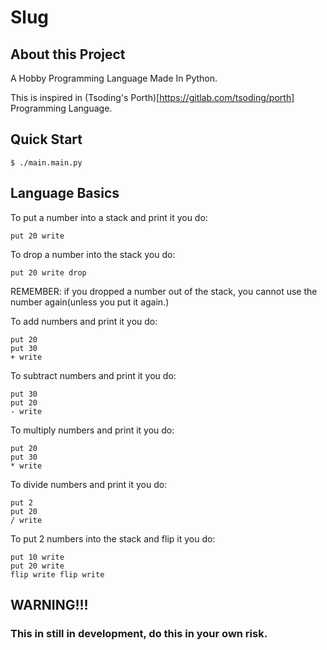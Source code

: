 # Slug

## About this Project
A Hobby Programming Language Made In Python.

This is inspired in (Tsoding's Porth)[https://gitlab.com/tsoding/porth] Programming Language.

## Quick Start
```console
$ ./main.main.py
```
## Language Basics
To put a number into a stack and print it you do:
```
put 20 write
```

To drop a number into the stack you do:
```
put 20 write drop
```
REMEMBER: if you dropped a number out of the stack, you cannot use the number again(unless you put it again.)

To add numbers and print it you do:
```
put 20
put 30
+ write
```

To subtract numbers and print it you do:
```
put 30
put 20
- write
```

To multiply numbers and print it you do:
```
put 20
put 30
* write
```

To divide numbers and print it you do:
```
put 2
put 20
/ write
```

To put 2 numbers into the stack and flip it you do:
```
put 10 write
put 20 write
flip write flip write
```
## WARNING!!!
### This in still in development, do this in your own risk.
